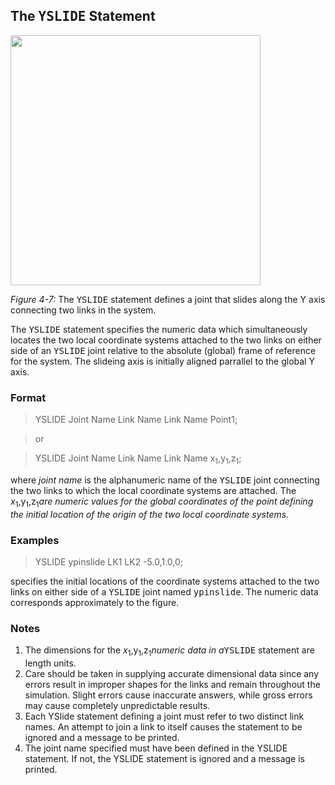 ## The <tt>YSLIDE</tt> Statement ##
<img src='http://impsim.googlecode.com/svn/wiki/images/Manual_figure_ch4_8.png' height='400px' />

_Figure 4-7:_ The <tt>YSLIDE</tt> statement defines a joint that slides along the Y axis connecting two links in the system.

The <tt>YSLIDE</tt> statement specifies the numeric data which simultaneously locates the two local
coordinate systems attached to the two links on either side of an <tt>YSLIDE</tt> joint relative to the absolute (global) frame of
reference for the system.  The slideing axis is initially aligned parrallel to the global Y axis.

### Format ###
> YSLIDE Joint Name Link Name Link Name Point1;

> or

> YSLIDE Joint Name Link Name Link Name x<sub>1</sub>,y<sub>1</sub>,z<sub>1</sub>;

where _joint name_ is the alphanumeric name of the <tt>YSLIDE</tt> joint connecting the two links to which the local coordinate systems are
attached.   The _x_<sub>1</sub>,y<sub>1</sub>,z<sub>1</sub>_are numeric values for the global coordinates of the point defining the initial location
of the origin of the two local coordinate systems._

### Examples ###
> YSLIDE ypinslide LK1 LK2 -5.0,1.0,0;

specifies the initial locations of the coordinate systems attached to the two links on either side of a <tt>YSLIDE</tt> joint named <tt>ypinslide</tt>.
The numeric data corresponds approximately to the figure.

### Notes ###
  1. The dimensions for the _x_<sub>1</sub>,y<sub>1</sub>,z<sub>1</sub>_numeric data in a_<tt>YSLIDE</tt> statement are length units.
  1. Care should be taken in supplying accurate dimensional data since any errors result in improper shapes for the links and remain throughout the simulation. Slight errors cause inaccurate answers, while gross errors may cause completely unpredictable results.
  1. Each YSlide statement defining a joint must refer to two distinct link names. An attempt to join a link to itself causes the statement to be ignored and a message to be printed.
  1. The joint name specified must have been defined in the YSLIDE statement.  If not, the YSLIDE statement is ignored and a message is printed.